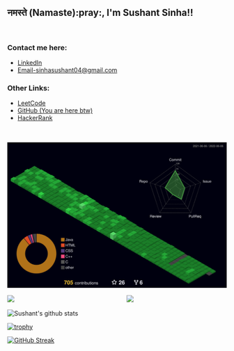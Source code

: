 <h2>नमस्ते (Namaste):pray:, I'm Sushant Sinha!! </h2><br>

**<h3>Contact me here: </h3>**
- [LinkedIn](https://www.linkedin.com/in/super-sushant/ "LinkedIn")
- [Email-sinhasushant04@gmail.com](mailto:sinhasushant04@gmail.com)

**<h3>Other Links:</h3>**
- [LeetCode](https://leetcode.com/sushant-sinha/ "LeetCode")
- [GitHub (You are here btw)](https://github.com/sushant-sinha/ "GitHub")
- [HackerRank](https://www.hackerrank.com/sinhasushant04 "HackerRank")
<br><br><br>
<!-- [![Linkedin: Sushant](https://img.shields.io/badge/-Sushant-blue?style=flat-square&logo=Linkedin&logoColor=white&link=https://www.linkedin.com/in/sushant-sinha-188b19190/)](https://www.linkedin.com/in/super-sushant/)-->


![](./profile-3d-contrib/profile-night-green.svg)

<img align='right' src="https://media.giphy.com/media/M9gbBd9nbDrOTu1Mqx/giphy.gif" width="230">

![](https://komarev.com/ghpvc/?username=sushant-sinha&color=101010)
<!--![GitHub followers](https://img.shields.io/github/followers/sushant-sinha?label=Follow&style=social)-->

![Sushant's github stats](https://github-readme-stats.vercel.app/api?username=sushant-sinha&show_icons=true&theme=chartreuse-dark)


[![trophy](https://github-profile-trophy.vercel.app/?username=sushant-sinha&title=Joined2020,Commit,Stars&theme=radical&row=2&column=3)](https://github.com/ryo-ma/github-profile-trophy)

[![GitHub Streak](https://github-readme-streak-stats.herokuapp.com/?user=sushant-sinha&theme=chartreuse-dark)](https://git.io/streak-stats)
